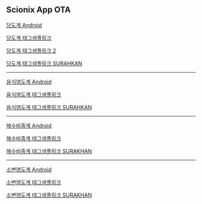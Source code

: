 ## Scionix App OTA
<!--
[당도계 iOS](itms-services://?action=download-manifest&url=https://dl.dropboxusercontent.com/s/s7x8mad9vin949y/br.plist)
-->
[당도계 Android](https://dl.dropboxusercontent.com/s/06dkuqmgqu6xf6r/app-br0101.apk)

[당도계 태그샘플링크](https://br01.page.link/?link=https%3A%2F%2Fhome%3Fparam%3DSCIONIX%7C4%7C50%7C2%7C2%7C2%7C0%7C0%7C0%7C1%7C0100%7C210706%7C1%7C1%7C00%7C0000%7C0000%7C000000000%7C00000123%7C00000234%7C00000234%7C00000000%7C00000000&isi=284815942&apn=kr.co.jjansunyi.scionix-br0101&efr=1)

[당도계 태그샘플링크 2](https://br01.page.link/?link=https%3A%2F%2Fhome%3Fparam%3DSCIONIX%7C4%7C50%7C2%7C2%7C2%7C0%7C0%7C0%7C1%7C0100%7C210706%7C2%7C1%7C00%7C0000%7C0000%7C000000000%7C00000133%7C00000244%7C00000214%7C00000000%7C00000000&isi=284815942&apn=kr.co.jjansunyi.scionix-br0101&efr=1)

[당도계 태그샘플링크 SURAHKAN](https://br01.page.link/?link=https%3A%2F%2Fhome%3Fparam%3DSCIONIX%7C4%7C50%7C3%7C2%7C0%7C0%7C0%7C0%7C1%7C0100%7C210706%7C2%7C1%7C00%7C0000%7C0000%7C000000000%7C00003538%7C00000246%7C00000000%7C00000000%7C00000000&isi=284815942&apn=kr.co.jjansunyi.scionix-br0101&efr=1)
- - -
<!--
[음식염도계 iOS](itms-services://?action=download-manifest&url=https://dl.dropboxusercontent.com/s/ire44ln71d3n8jm/st.plist)
-->
[음식염도계 Android](https://dl.dropboxusercontent.com/s/ko6a1mdj3pr2rku/app-st0101.apk)

[음식염도계 태그샘플링크](https://st01.page.link/?link=https%3A%2F%2Fhome%3Fparam%3DSCIONIX%7C5%7C05%7C2%7C2%7C2%7C0%7C0%7C0%7C1%7C0100%7C210706%7C1%7C1%7C00%7C0000%7C0000%7C000000000%7C00000123%7C00000234%7C00000234%7C00000000%7C00000000&isi=284815942&apn=kr.co.jjansunyi.scionix-st0101&efr=1)

[음식염도계 태그샘플링크 SURAHKAN](https://st01.page.link/?link=https%3A%2F%2Fhome%3Fparam%3DSCIONIX%7C5%7C05%7C3%7C2%7C0%7C0%7C0%7C0%7C1%7C0100%7C210706%7C2%7C1%7C00%7C0000%7C0000%7C000000000%7C00000226%7C00000245%7C00000000%7C00000000%7C00000000&isi=284815942&apn=kr.co.jjansunyi.scionix-br0101&efr=1)
- - -
<!--
[해수비중계 iOS](itms-services://?action=download-manifest&url=https://dl.dropboxusercontent.com/s/4397sr7c60xe3ou/sg.plist)
-->
[해수비중계 Android](https://dl.dropboxusercontent.com/s/bitf5p88ho8euco/app-sg0101.apk)

[해수비중계 태그샘플링크](https://sg01.page.link/?link=https%3A%2F%2Fhome%3Fparam%3DSCIONIX%7C1%7C50%7C2%7C2%7C2%7C0%7C0%7C0%7C1%7C0100%7C210706%7C1%7C1%7C00%7C0000%7C0000%7C000000000%7C00000123%7C00000234%7C00000234%7C00000000%7C00000000&isi=284815942&apn=kr.co.jjansunyi.scionix-sg0101&efr=1)

[해수비중계 태그샘플링크 SURAKHAN](https://sg01.page.link/?link=https%3A%2F%2Fhome%3Fparam%3DSCIONIX%7C1%7C50%7C2%7C2%7C4%7C0%7C0%7C0%7C1%7C0100%7C210706%7C2%7C1%7C00%7C0000%7C0000%7C000000000%7C00000227%7C00000235%7C00001026%7C00000000%7C00000000&isi=284815942&apn=kr.co.jjansunyi.scionix-sg0101&efr=1)
- - -
<!--
[소변염도계 iOS](itms-services://?action=download-manifest&url=https://dl.dropboxusercontent.com/s/otaqdsa3bnytwvx/un.plist)
-->
[소변염도계 Android](https://dl.dropboxusercontent.com/s/q8tnykonjpsivi3/app-un0101.apk)

[소변염도계 태그샘플링크](https://un01.page.link/?link=https%3A%2F%2Fhome%3Fparam%3DSCIONIX%7C2%7C50%7C3%7C2%7C1%7C0%7C0%7C0%7C1%7C0100%7C210706%7C1%7C1%7C00%7C0000%7C0000%7C000000000%7C00000123%7C00000234%7C00000234%7C00000000%7C00000000&isi=284815942&apn=kr.co.jjansunyi.scionix-un0101&efr=1)

[소변염도계 태그샘플링크 SURAKHAN](https://un01.page.link/?link=https%3A%2F%2Fhome%3Fparam%3DSCIONIX%7C2%7C02%7C3%7C0%7C1%7C0%7C0%7C0%7C1%7C0100%7C210706%7C2%7C1%7C00%7C0000%7C0000%7C000000000%7C00000191%7C00000000%7C00001026%7C00000000%7C00000000&isi=284815942&apn=kr.co.jjansunyi.scionix-un0101&efr=1)
